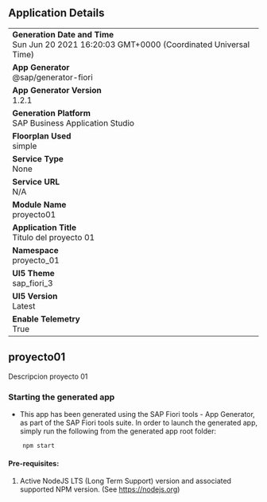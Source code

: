 ## Application Details
|               |
| ------------- |
|**Generation Date and Time**<br>Sun Jun 20 2021 16:20:03 GMT+0000 (Coordinated Universal Time)|
|**App Generator**<br>@sap/generator-fiori|
|**App Generator Version**<br>1.2.1|
|**Generation Platform**<br>SAP Business Application Studio|
|**Floorplan Used**<br>simple|
|**Service Type**<br>None|
|**Service URL**<br>N/A
|**Module Name**<br>proyecto01|
|**Application Title**<br>Titulo del proyecto 01|
|**Namespace**<br>proyecto_01|
|**UI5 Theme**<br>sap_fiori_3|
|**UI5 Version**<br>Latest|
|**Enable Telemetry**<br>True|

## proyecto01

Descripcion proyecto 01

### Starting the generated app

-   This app has been generated using the SAP Fiori tools - App Generator, as part of the SAP Fiori tools suite.  In order to launch the generated app, simply run the following from the generated app root folder:

```
    npm start
```

#### Pre-requisites:

1. Active NodeJS LTS (Long Term Support) version and associated supported NPM version.  (See https://nodejs.org)


